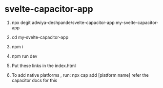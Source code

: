 ﻿# svelte-capacitor-app

1) npx degit adwiya-deshpande/svelte-capacitor-app my-svelte-capacitor-app
2) cd my-svelte-capacitor-app
3) npm i
4) npm run dev
5) Put these links in the index.html
    <script type="module" src="node_modules/@ionic/core/dist/ionic/ionic.esm.js"></script>
    <script nomodule src="node_modules/@ionic/core/dist/ionic/ionic.js"></script>
    <link rel="stylesheet" href="node_modules/@ionic/core/css/ionic.bundle.css"/>
    
6) To add native platforms , run:
    npx cap add [platform name]
    refer the capacitor docs for this
